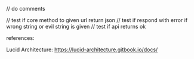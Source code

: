 // do comments

// test if core method to given url return json
// test if respond with error if wrong string or evil string is given
// test if api returns ok



references: 


Lucid Architecture: https://lucid-architecture.gitbook.io/docs/